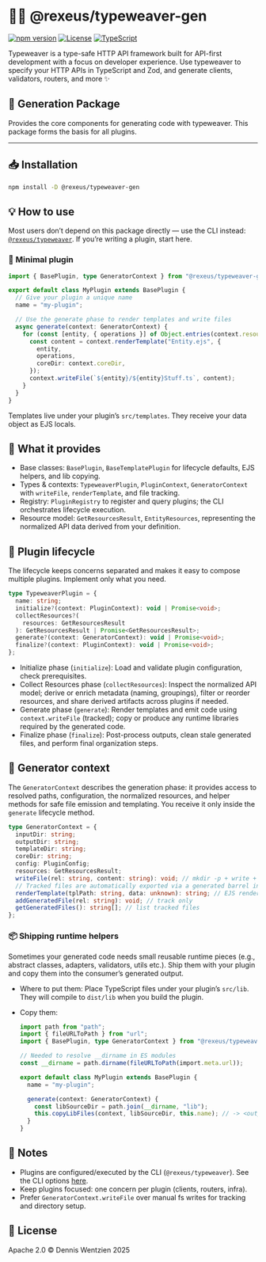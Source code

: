 # 🧵✨ @rexeus/typeweaver-gen

[![npm version](https://img.shields.io/npm/v/@rexeus/typeweaver-gen.svg)](https://www.npmjs.com/package/@rexeus/typeweaver-gen)
[![License](https://img.shields.io/badge/License-Apache%202.0-blue.svg)](https://opensource.org/licenses/Apache-2.0)
[![TypeScript](https://img.shields.io/badge/TypeScript-Ready-blue.svg)](https://www.typescriptlang.org/)

Typeweaver is a type-safe HTTP API framework built for API-first development with a focus on
developer experience. Use typeweaver to specify your HTTP APIs in TypeScript and Zod, and generate
clients, validators, routers, and more ✨

## 📝 Generation Package

Provides the core components for generating code with typeweaver. This package forms the basis for
all plugins.

---

## 📥 Installation

```bash
npm install -D @rexeus/typeweaver-gen
```

## 💡 How to use

Most users don’t depend on this package directly — use the CLI instead:
[`@rexeus/typeweaver`](https://github.com/rexeus/typeweaver/tree/main/packages/cli/README.md). If you’re writing a plugin, start here.

### 🚀 Minimal plugin

```ts
import { BasePlugin, type GeneratorContext } from "@rexeus/typeweaver-gen";

export default class MyPlugin extends BasePlugin {
  // Give your plugin a unique name
  name = "my-plugin";

  // Use the generate phase to render templates and write files
  async generate(context: GeneratorContext) {
    for (const [entity, { operations }] of Object.entries(context.resources.entityResources)) {
      const content = context.renderTemplate("Entity.ejs", {
        entity,
        operations,
        coreDir: context.coreDir,
      });
      context.writeFile(`${entity}/${entity}Stuff.ts`, content);
    }
  }
}
```

Templates live under your plugin’s `src/templates`. They receive your data object as EJS locals.

## 🔧 What it provides

- Base classes: `BasePlugin`, `BaseTemplatePlugin` for lifecycle defaults, EJS helpers, and lib
  copying.
- Types & contexts: `TypeweaverPlugin`, `PluginContext`, `GeneratorContext` with `writeFile`,
  `renderTemplate`, and file tracking.
- Registry: `PluginRegistry` to register and query plugins; the CLI orchestrates lifecycle
  execution.
- Resource model: `GetResourcesResult`, `EntityResources`, representing the normalized API data
  derived from your definition.

## 🔌 Plugin lifecycle

The lifecycle keeps concerns separated and makes it easy to compose multiple plugins. Implement only
what you need.

```ts
type TypeweaverPlugin = {
  name: string;
  initialize?(context: PluginContext): void | Promise<void>;
  collectResources?(
    resources: GetResourcesResult
  ): GetResourcesResult | Promise<GetResourcesResult>;
  generate?(context: GeneratorContext): void | Promise<void>;
  finalize?(context: PluginContext): void | Promise<void>;
};
```

- Initialize phase (`initialize`): Load and validate plugin configuration, check prerequisites.
- Collect Resources phase (`collectResources`): Inspect the normalized API model; derive or enrich
  metadata (naming, groupings), filter or reorder resources, and share derived artifacts across
  plugins if needed.
- Generate phase (`generate`): Render templates and emit code using `context.writeFile` (tracked);
  copy or produce any runtime libraries required by the generated code.
- Finalize phase (`finalize`): Post-process outputs, clean stale generated files, and perform final
  organization steps.

## 🧰 Generator context

The `GeneratorContext` describes the generation phase: it provides access to resolved paths,
configuration, the normalized resources, and helper methods for safe file emission and templating.
You receive it only inside the `generate` lifecycle method.

```ts
type GeneratorContext = {
  inputDir: string;
  outputDir: string;
  templateDir: string;
  coreDir: string;
  config: PluginConfig;
  resources: GetResourcesResult;
  writeFile(rel: string, content: string): void; // mkdir -p + write + track
  // Tracked files are automatically exported via a generated barrel index.ts
  renderTemplate(tplPath: string, data: unknown): string; // EJS render
  addGeneratedFile(rel: string): void; // track only
  getGeneratedFiles(): string[]; // list tracked files
};
```

### 📦 Shipping runtime helpers

Sometimes your generated code needs small reusable runtime pieces (e.g., abstract classes, adapters,
validators, utils etc.). Ship them with your plugin and copy them into the consumer’s generated
output.

- Where to put them: Place TypeScript files under your plugin’s `src/lib`. They will compile to
  `dist/lib` when you build the plugin.
- Copy them:

  ```ts
  import path from "path";
  import { fileURLToPath } from "url";
  import { BasePlugin, type GeneratorContext } from "@rexeus/typeweaver-gen";

  // Needed to resolve __dirname in ES modules
  const __dirname = path.dirname(fileURLToPath(import.meta.url));

  export default class MyPlugin extends BasePlugin {
    name = "my-plugin";

    generate(context: GeneratorContext) {
      const libSourceDir = path.join(__dirname, "lib");
      this.copyLibFiles(context, libSourceDir, this.name); // -> <output>/lib/my-plugin
    }
  }
  ```

## 📌 Notes

- Plugins are configured/executed by the CLI (`@rexeus/typeweaver`). See the CLI options
  [here](https://github.com/rexeus/typeweaver/tree/main/packages/cli/README.md#️-options).
- Keep plugins focused: one concern per plugin (clients, routers, infra).
- Prefer `GeneratorContext.writeFile` over manual fs writes for tracking and directory setup.

## 📄 License

Apache 2.0 © Dennis Wentzien 2025
